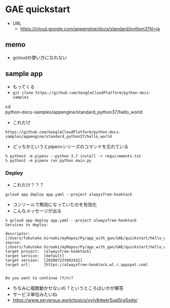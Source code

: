# GAE quickstart
* URL
  * https://cloud.google.com/appengine/docs/standard/python3?hl=ja

## memo
* gcloudの使い方になれない

## sample app
* もってくる
 * `git clone https://github.com/GoogleCloudPlatform/python-docs-samples`

cd \
    python-docs-samples/appengine/standard_python37/hello_world

* これだけ
```
https://github.com/GoogleCloudPlatform/python-docs-samples/appengine/standard_python37/hello_world
```

* どっちかというとpipenvシリーズのコマンドを忘れている

```
% python3 -m pipenv --python 3.7 install -r requirements.txt
% python3 -m pipenv run python main.py
```

### Deploy
* これだけ？？？
```
gcloud app deploy app.yaml --project alwaysfree-hooktack
```
* コンソールで無効になっていたのを有効化
* こんなメッセージが出る
```
% gcloud app deploy app.yaml --project alwaysfree-hooktack
Services to deploy:

descriptor:      [/Users/fukutake.hiroaki/myRepos/Py/app_with_gan/GAE/quickstart/hello_world/app.yaml]
source:          [/Users/fukutake.hiroaki/myRepos/Py/app_with_gan/GAE/quickstart/hello_world]
target project:  [alwaysfree-hooktack]
target service:  [default]
target version:  [20200723t092422]
target url:      [https://alwaysfree-hooktack.wl.r.appspot.com]


Do you want to continue (Y/n)?  
```

* ちなみに複数動かせないの？というところはいかが解答
 * サービス単位みたいね
  * https://www.serversus.work/topics/vyly8dwer5uql5ra5xdg/